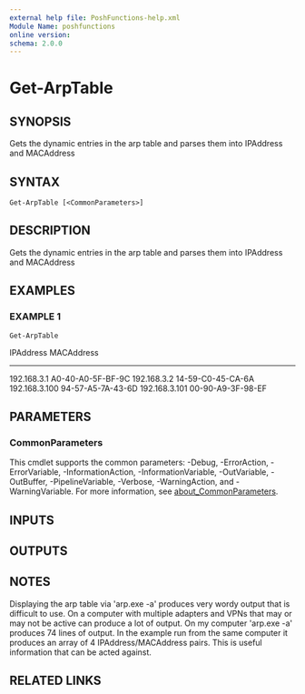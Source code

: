 ```yaml
---
external help file: PoshFunctions-help.xml
Module Name: poshfunctions
online version:
schema: 2.0.0
---
```


# Get-ArpTable

## SYNOPSIS
Gets the dynamic entries in the arp table and parses them into IPAddress and MACAddress

## SYNTAX

```
Get-ArpTable [<CommonParameters>]
```

## DESCRIPTION
Gets the dynamic entries in the arp table and parses them into IPAddress and MACAddress

## EXAMPLES

### EXAMPLE 1
```
Get-ArpTable
```

IPAddress     MACAddress
---------     ----------
192.168.3.1   A0-40-A0-5F-BF-9C
192.168.3.2   14-59-C0-45-CA-6A
192.168.3.100 94-57-A5-7A-43-6D
192.168.3.101 00-90-A9-3F-98-EF

## PARAMETERS

### CommonParameters
This cmdlet supports the common parameters: -Debug, -ErrorAction, -ErrorVariable, -InformationAction, -InformationVariable, -OutVariable, -OutBuffer, -PipelineVariable, -Verbose, -WarningAction, and -WarningVariable. For more information, see [about_CommonParameters](http://go.microsoft.com/fwlink/?LinkID=113216).

## INPUTS

## OUTPUTS

## NOTES
Displaying the arp table via 'arp.exe -a' produces very wordy output that is difficult to use.
On a computer with multiple adapters and VPNs that may or may not be active can produce a lot of output.
On my computer 'arp.exe -a' produces 74 lines of output.
In the example run from the same computer it produces
an array of 4 IPAddress/MACAddress pairs.
This is useful information that can be acted against.

## RELATED LINKS
